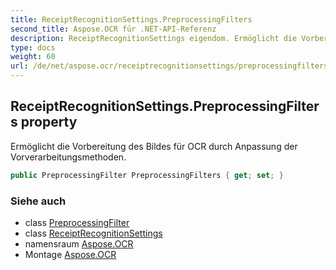 ```yaml
---
title: ReceiptRecognitionSettings.PreprocessingFilters
second_title: Aspose.OCR für .NET-API-Referenz
description: ReceiptRecognitionSettings eigendom. Ermöglicht die Vorbereitung des Bildes für OCR durch Anpassung der Vorverarbeitungsmethoden.
type: docs
weight: 60
url: /de/net/aspose.ocr/receiptrecognitionsettings/preprocessingfilters/
---
```

## ReceiptRecognitionSettings.PreprocessingFilters property

Ermöglicht die Vorbereitung des Bildes für OCR durch Anpassung der Vorverarbeitungsmethoden.

```csharp
public PreprocessingFilter PreprocessingFilters { get; set; }
```

### Siehe auch

* class [PreprocessingFilter](../../../aspose.ocr.models.preprocessingfilters/preprocessingfilter/)
* class [ReceiptRecognitionSettings](../)
* namensraum [Aspose.OCR](../../receiptrecognitionsettings/)
* Montage [Aspose.OCR](../../../)



